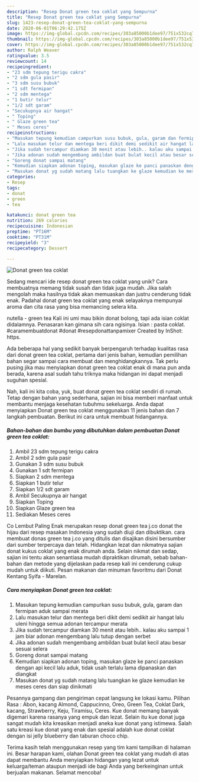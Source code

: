 ```yaml
---
description: "Resep Donat green tea coklat yang Sempurna"
title: "Resep Donat green tea coklat yang Sempurna"
slug: 1423-resep-donat-green-tea-coklat-yang-sempurna
date: 2020-06-01T06:29:42.175Z
image: https://img-global.cpcdn.com/recipes/303a85000b1dee97/751x532cq70/donat-green-tea-coklat-foto-resep-utama.jpg
thumbnail: https://img-global.cpcdn.com/recipes/303a85000b1dee97/751x532cq70/donat-green-tea-coklat-foto-resep-utama.jpg
cover: https://img-global.cpcdn.com/recipes/303a85000b1dee97/751x532cq70/donat-green-tea-coklat-foto-resep-utama.jpg
author: Ralph Weaver
ratingvalue: 3.5
reviewcount: 14
recipeingredient:
- "23 sdm tepung terigu cakra"
- "2 sdm gula pasir"
- "3 sdm susu bubuk"
- "1 sdt fermipan"
- "2 sdm mentega"
- "1 butir telur"
- "1/2 sdt garam"
- "Secukupnya air hangat"
- " Toping"
- " Glaze green tea"
- " Meses ceres"
recipeinstructions:
- "Masukan tepung kemudian campurkan susu bubuk, gula, garam dan fermipan aduk sampai merata"
- "Lalu masukan telur dan mentega beri dikit demi sedikit air hangat lalu uleni hingga semua adonan tercampur merata"
- "Jika sudah tercampur diamkan 30 menit atau lebih.. kalau aku sampai 1 jam biar adonan mengembang lalu tutup dengan serbet"
- "Jika adonan sudah mengembang ambildan buat bulat kecil atau besar sesuai selera"
- "Goreng donat sampai matang"
- "Kemudian siapkan adonan toping, masukan glaze ke panci panaskan dengan api kecil lalu aduk, tidak usah terlalu lama dipanaskan dan diangkat"
- "Masukan donat yg sudah matang lalu tuangkan ke glaze kemudian ke meses ceres dan siap dinikmati"
categories:
- Resep
tags:
- donat
- green
- tea

katakunci: donat green tea 
nutrition: 269 calories
recipecuisine: Indonesian
preptime: "PT16M"
cooktime: "PT31M"
recipeyield: "3"
recipecategory: Dessert

---
```



![Donat green tea coklat](https://img-global.cpcdn.com/recipes/303a85000b1dee97/751x532cq70/donat-green-tea-coklat-foto-resep-utama.jpg)

Sedang mencari ide resep donat green tea coklat yang unik? Cara membuatnya memang tidak susah dan tidak juga mudah. Jika salah mengolah maka hasilnya tidak akan memuaskan dan justru cenderung tidak enak. Padahal donat green tea coklat yang enak selayaknya mempunyai aroma dan cita rasa yang bisa memancing selera kita.

nutella - green tea Kali ini umi mau bikin donat bolong, tapi ada isian coklat didalamnya. Penasaran kan gimana sih cara ngisinya. Isian : pasta coklat. #caramembuatdonat #donat #resepdonattanpamixer Created by InShot: https.

Ada beberapa hal yang sedikit banyak berpengaruh terhadap kualitas rasa dari donat green tea coklat, pertama dari jenis bahan, kemudian pemilihan bahan segar sampai cara membuat dan menghidangkannya. Tak perlu pusing jika mau menyiapkan donat green tea coklat enak di mana pun anda berada, karena asal sudah tahu triknya maka hidangan ini dapat menjadi suguhan spesial.


Nah, kali ini kita coba, yuk, buat donat green tea coklat sendiri di rumah. Tetap dengan bahan yang sederhana, sajian ini bisa memberi manfaat untuk membantu menjaga kesehatan tubuhmu sekeluarga. Anda dapat menyiapkan Donat green tea coklat menggunakan 11 jenis bahan dan 7 langkah pembuatan. Berikut ini cara untuk membuat hidangannya.

<!--inarticleads1-->

##### Bahan-bahan dan bumbu yang dibutuhkan dalam pembuatan Donat green tea coklat:

1. Ambil 23 sdm tepung terigu cakra
1. Ambil 2 sdm gula pasir
1. Gunakan 3 sdm susu bubuk
1. Gunakan 1 sdt fermipan
1. Siapkan 2 sdm mentega
1. Siapkan 1 butir telur
1. Siapkan 1/2 sdt garam
1. Ambil Secukupnya air hangat
1. Siapkan  Toping
1. Siapkan  Glaze green tea
1. Sediakan  Meses ceres


Co Lembut Paling Enak merupakan resep donat green tea j.co donat the hijau dari resep masakan Indonesia yang sudah diuji dan dibuktikan. cara membuat donas green tea j.co yang ditulis dan disajikan disini bersumber dari sumber terpercaya dan telah. Hidangkan lezat dan nikmatnya sajian donat kukus coklat yang enak dirumah anda. Selain nikmat dan sedap, sajian ini tentu akan senantiasa mudah dipraktikan dirumah, sebab bahan-bahan dan metode yang dijelaskan pada resep kali ini cenderung cukup mudah untuk diikuti. Pesan makanan dan minuman favoritmu dari Donat Kentang Syifa - Marelan. 

<!--inarticleads2-->

##### Cara menyiapkan Donat green tea coklat:

1. Masukan tepung kemudian campurkan susu bubuk, gula, garam dan fermipan aduk sampai merata
1. Lalu masukan telur dan mentega beri dikit demi sedikit air hangat lalu uleni hingga semua adonan tercampur merata
1. Jika sudah tercampur diamkan 30 menit atau lebih.. kalau aku sampai 1 jam biar adonan mengembang lalu tutup dengan serbet
1. Jika adonan sudah mengembang ambildan buat bulat kecil atau besar sesuai selera
1. Goreng donat sampai matang
1. Kemudian siapkan adonan toping, masukan glaze ke panci panaskan dengan api kecil lalu aduk, tidak usah terlalu lama dipanaskan dan diangkat
1. Masukan donat yg sudah matang lalu tuangkan ke glaze kemudian ke meses ceres dan siap dinikmati


Pesannya gampang dan pengiriman cepat langsung ke lokasi kamu. Pilihan Rasa : Abon, kacang Almond, Cappucinno, Oreo, Green Tea, Coklat Dark, kacang, Strawberry, Keju, Tiramisu, Ceres. Kue donat memang banyak digemari karena rasanya yang empuk dan lezat. Selain itu kue donat juga sangat mudah kita kreasikan menjadi aneka kue donat yang istimewa. Salah satu kreasi kue donat yang enak dan spesial adalah kue donat coklat dengan isi jelly blueberry dan taburan choco chip. 

Terima kasih telah menggunakan resep yang tim kami tampilkan di halaman ini. Besar harapan kami, olahan Donat green tea coklat yang mudah di atas dapat membantu Anda menyiapkan hidangan yang lezat untuk keluarga/teman ataupun menjadi ide bagi Anda yang berkeinginan untuk berjualan makanan. Selamat mencoba!
